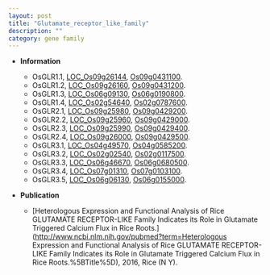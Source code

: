 ```yaml
---
layout: post
title: "Glutamate_receptor_like_family"
description: ""
category: gene family
---
```


* **Information**  
    + OsGLR1.1, [LOC_Os09g26144](http://rice.uga.edu/cgi-bin/ORF_infopage.cgi?orf=LOC_Os09g26144), [Os09g0431100](http://rapdb.dna.affrc.go.jp/viewer/gbrowse_details/irgsp1?name=Os09g0431100).
    + OsGLR1.2, [LOC_Os09g26160](http://rice.uga.edu/cgi-bin/ORF_infopage.cgi?orf=LOC_Os09g26160), [Os09g0431200](http://rapdb.dna.affrc.go.jp/viewer/gbrowse_details/irgsp1?name=Os09g0431200).
    + OsGLR1.3, [LOC_Os06g09130](http://rice.uga.edu/cgi-bin/ORF_infopage.cgi?orf=LOC_Os06g09130), [Os06g0190800](http://rapdb.dna.affrc.go.jp/viewer/gbrowse_details/irgsp1?name=Os06g0190800).
    + OsGLR1.4, [LOC_Os02g54640](http://rice.uga.edu/cgi-bin/ORF_infopage.cgi?orf=LOC_Os02g54640), [Os02g0787600](http://rapdb.dna.affrc.go.jp/viewer/gbrowse_details/irgsp1?name=Os02g0787600).
    + OsGLR2.1, [LOC_Os09g25980](http://rice.uga.edu/cgi-bin/ORF_infopage.cgi?orf=LOC_Os09g25980), [Os09g0429200](http://rapdb.dna.affrc.go.jp/viewer/gbrowse_details/irgsp1?name=Os09g0429200).
    + OsGLR2.2, [LOC_Os09g25960](http://rice.uga.edu/cgi-bin/ORF_infopage.cgi?orf=LOC_Os09g25960), [Os09g0429000](http://rapdb.dna.affrc.go.jp/viewer/gbrowse_details/irgsp1?name=Os09g0429000).
    + OsGLR2.3, [LOC_Os09g25990](http://rice.uga.edu/cgi-bin/ORF_infopage.cgi?orf=LOC_Os09g25990), [Os09g0429400](http://rapdb.dna.affrc.go.jp/viewer/gbrowse_details/irgsp1?name=Os09g0429400).
    + OsGLR2.4, [LOC_Os09g26000](http://rice.uga.edu/cgi-bin/ORF_infopage.cgi?orf=LOC_Os09g26000), [Os09g0429500](http://rapdb.dna.affrc.go.jp/viewer/gbrowse_details/irgsp1?name=Os09g0429500).
    + OsGLR3.1, [LOC_Os04g49570](http://rice.uga.edu/cgi-bin/ORF_infopage.cgi?orf=LOC_Os04g49570), [Os04g0585200](http://rapdb.dna.affrc.go.jp/viewer/gbrowse_details/irgsp1?name=Os04g0585200).
    + OsGLR3.2, [LOC_Os02g02540](http://rice.uga.edu/cgi-bin/ORF_infopage.cgi?orf=LOC_Os02g02540), [Os02g0117500](http://rapdb.dna.affrc.go.jp/viewer/gbrowse_details/irgsp1?name=Os02g0117500).
    + OsGLR3.3, [LOC_Os06g46670](http://rice.uga.edu/cgi-bin/ORF_infopage.cgi?orf=LOC_Os06g46670), [Os06g0680500](http://rapdb.dna.affrc.go.jp/viewer/gbrowse_details/irgsp1?name=Os06g0680500).
    + OsGLR3.4, [LOC_Os07g01310](http://rice.uga.edu/cgi-bin/ORF_infopage.cgi?orf=LOC_Os07g01310), [Os07g0103100](http://rapdb.dna.affrc.go.jp/viewer/gbrowse_details/irgsp1?name=Os07g0103100).
    + OsGLR3.5, [LOC_Os06g06130](http://rice.uga.edu/cgi-bin/ORF_infopage.cgi?orf=LOC_Os06g06130), [Os06g0155000](http://rapdb.dna.affrc.go.jp/viewer/gbrowse_details/irgsp1?name=Os06g0155000).

* **Publication**  
    + [Heterologous Expression and Functional Analysis of Rice GLUTAMATE RECEPTOR-LIKE Family Indicates its Role in Glutamate Triggered Calcium Flux in Rice Roots.](http://www.ncbi.nlm.nih.gov/pubmed?term=Heterologous Expression and Functional Analysis of Rice GLUTAMATE RECEPTOR-LIKE Family Indicates its Role in Glutamate Triggered Calcium Flux in Rice Roots.%5BTitle%5D), 2016, Rice (N Y).


